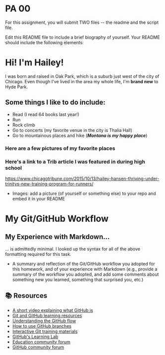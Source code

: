 # PA 00

For this assignment, you will submit TWO files -- the readme and the script file. 


Edit this README file to include a brief biography of yourself. Your README should include the following elements:
# Hi! I'm Hailey!
I was born and raised in Oak Park, which is a suburb just west of the city of Chicago.
Even though I've lived in the area my whole life, I'm **brand new** to Hyde Park.

## Some things I like to do include:
- Read (I read 64 books last year!)
- Run
- Rock climb
- Go to concerts (my favorite venue in the city is Thalia Hall)
- Go to mountainous places and hike (***Montana is my happy place***)

### Here are a few pictures of my favorite places

### Here's a link to a Trib article I was featured in during high school
<https://www.chicagotribune.com/2015/10/13/hailey-hansen-thriving-under-trinitys-new-training-program-for-runners/>
* Images: add a picture (of yourself or something else) to your repo and embed it in your README
# My Git/GitHub Workflow
## My Experience with Markdown...
... is admittedly minimal. I looked up the syntax for all of the above formatting required for this task.

* A summary and reflection of the Git/GitHub workflow you adopted for this homework, and of your experience with Markdown (e.g., provide a summary of the workflow you adopted, and add some comments about something new you learned, something that surprised you, etc.)



## 📚  Resources 
* [A short video explaining what GitHub is](https://www.youtube.com/watch?v=w3jLJU7DT5E&feature=youtu.be) 
* [Git and GitHub learning resources](https://docs.github.com/en/github/getting-started-with-github/git-and-github-learning-resources) 
* [Understanding the GitHub flow](https://guides.github.com/introduction/flow/)
* [How to use GitHub branches](https://www.youtube.com/watch?v=H5GJfcp3p4Q&feature=youtu.be)
* [Interactive Git training materials](https://githubtraining.github.io/training-manual/#/01_getting_ready_for_class)
* [GitHub's Learning Lab](https://lab.github.com/)
* [Education community forum](https://education.github.community/)
* [GitHub community forum](https://github.community/)

